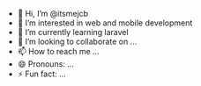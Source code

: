 - 👋 Hi, I’m @itsmejcb
- 👀 I’m interested in web and mobile development
- 🌱 I’m currently learning laravel
- 💞️ I’m looking to collaborate on ...
- 📫 How to reach me ...
- 😄 Pronouns: ...
- ⚡ Fun fact: ...

<!---
itsmejcb/itsmejcb is a ✨ special ✨ repository because its `README.md` (this file) appears on your GitHub profile.
You can click the Preview link to take a look at your changes.
--->
